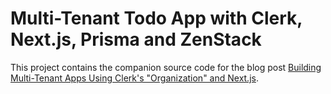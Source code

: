 # Multi-Tenant Todo App with Clerk, Next.js, Prisma and ZenStack

This project contains the companion source code for the blog post [Building Multi-Tenant Apps Using Clerk's "Organization" and Next.js](https://zenstack.dev/blog/clerk-multitenancy).
